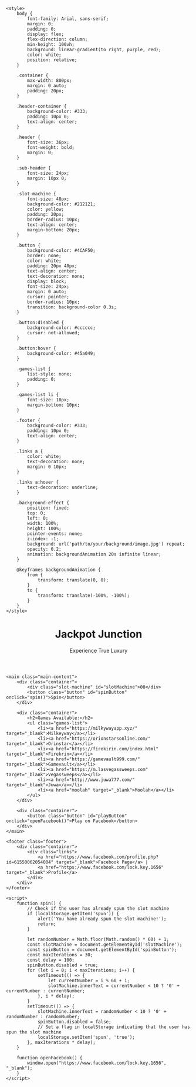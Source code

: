 <!DOCTYPE html>
<html lang="en">

<head>
    <meta charset="UTF-8">
    <meta name="viewport" content="width=device-width, initial-scale=1.0">
    <title>Jackpot Junction - Experience True Luxury</title>

    <style>
        body {
            font-family: Arial, sans-serif;
            margin: 0;
            padding: 0;
            display: flex;
            flex-direction: column;
            min-height: 100vh;
            background: linear-gradient(to right, purple, red);
            color: white;
            position: relative;
        }

        .container {
            max-width: 800px;
            margin: 0 auto;
            padding: 20px;
        }

        .header-container {
            background-color: #333;
            padding: 10px 0;
            text-align: center;
        }

        .header {
            font-size: 36px;
            font-weight: bold;
            margin: 0;
        }

        .sub-header {
            font-size: 24px;
            margin: 10px 0;
        }

        .slot-machine {
            font-size: 48px;
            background-color: #212121;
            color: yellow;
            padding: 20px;
            border-radius: 10px;
            text-align: center;
            margin-bottom: 20px;
        }

        .button {
            background-color: #4CAF50;
            border: none;
            color: white;
            padding: 20px 40px;
            text-align: center;
            text-decoration: none;
            display: block;
            font-size: 24px;
            margin: 0 auto;
            cursor: pointer;
            border-radius: 10px;
            transition: background-color 0.3s;
        }

        .button:disabled {
            background-color: #cccccc;
            cursor: not-allowed;
        }

        .button:hover {
            background-color: #45a049;
        }

        .games-list {
            list-style: none;
            padding: 0;
        }

        .games-list li {
            font-size: 18px;
            margin-bottom: 10px;
        }

        .footer {
            background-color: #333;
            padding: 10px 0;
            text-align: center;
        }

        .links a {
            color: white;
            text-decoration: none;
            margin: 0 10px;
        }

        .links a:hover {
            text-decoration: underline;
        }

        .background-effect {
            position: fixed;
            top: 0;
            left: 0;
            width: 100%;
            height: 100%;
            pointer-events: none;
            z-index: -1;
            background: url('path/to/your/background/image.jpg') repeat;
            opacity: 0.2;
            animation: backgroundAnimation 20s infinite linear;
        }

        @keyframes backgroundAnimation {
            from {
                transform: translate(0, 0);
            }
            to {
                transform: translate(-100%, -100%);
            }
        }
    </style>
</head>

<body>
    <div class="background-effect"></div>
    <header class="header-container">
        <div class="container">
            <h1 class="header">Jackpot Junction</h1>
            <p class="sub-header">Experience True Luxury</p>
        </div>
    </header>

    <main class="main-content">
        <div class="container">
            <div class="slot-machine" id="slotMachine">00</div>
            <button class="button" id="spinButton" onclick="spin()">Spin</button>
        </div>

        <div class="container">
            <h2>Games Available:</h2>
            <ul class="games-list">
                <li><a href="https://milkywayapp.xyz/" target="_blank">Milkeyway</a></li>
                <li><a href="https://orionstarsonline.com/" target="_blank">Orinstar</a></li>
                <li><a href="https://firekirin.com/index.html" target="_blank">Firekrin</a></li>
                <li><a href="https://gamevault999.com/" target="_blank">Gamevault</a></li>
                <li><a href="https://m.lasvegassweeps.com" target="_blank">Vegassweeps</a></li>
                <li><a href="http://www.juwa777.com/" target="_blank">Juwa</a></li>
                <li><a href="moolah" target="_blank">Moolah</a></li>
            </ul>
        </div>

        <div class="container">
            <button class="button" id="playButton" onclick="openFacebook()">Play on Facebook</button>
        </div>
    </main>

    <footer class="footer">
        <div class="container">
            <div class="links">
                <a href="https://www.facebook.com/profile.php?id=61550062054004" target="_blank">Facebook Page</a> |
                <a href="https://www.facebook.com/lock.key.1656" target="_blank">Profile</a>
            </div>
        </div>
    </footer>

    <script>
        function spin() {
            // Check if the user has already spun the slot machine
            if (localStorage.getItem('spun')) {
                alert('You have already spun the slot machine!');
                return;
            }

            let randomNumber = Math.floor(Math.random() * 60) + 1;
            const slotMachine = document.getElementById('slotMachine');
            const spinButton = document.getElementById('spinButton');
            const maxIterations = 30;
            const delay = 100;
            spinButton.disabled = true;
            for (let i = 0; i < maxIterations; i++) {
                setTimeout(() => {
                    let currentNumber = i % 60 + 1;
                    slotMachine.innerText = currentNumber < 10 ? '0' + currentNumber : currentNumber;
                }, i * delay);
            }
            setTimeout(() => {
                slotMachine.innerText = randomNumber < 10 ? '0' + randomNumber : randomNumber;
                spinButton.disabled = false;
                // Set a flag in localStorage indicating that the user has spun the slot machine
                localStorage.setItem('spun', 'true');
            }, maxIterations * delay);
        }

        function openFacebook() {
            window.open("https://www.facebook.com/lock.key.1656", "_blank");
        }
    </script>
</body>

</html>

